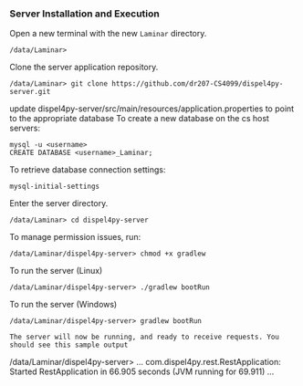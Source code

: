 ### Server Installation and Execution
Open a new terminal with the new `Laminar` directory.
```
/data/Laminar> 
```
Clone the server application repository.
```
/data/Laminar> git clone https://github.com/dr207-CS4099/dispel4py-server.git
```
update dispel4py-server/src/main/resources/application.properties to point to the appropriate database
To create a new database on the cs host servers:
```
mysql -u <username>
CREATE DATABASE <username>_Laminar;
```
To retrieve database connection settings:
```
mysql-initial-settings
```

Enter the server directory.
```
/data/Laminar> cd dispel4py-server
```
To manage permission issues, run:
```
/data/Laminar/dispel4py-server> chmod +x gradlew
```
To run the server (Linux)
```
/data/Laminar/dispel4py-server> ./gradlew bootRun
```
To run the server (Windows)
```
/data/Laminar/dispel4py-server> gradlew bootRun

The server will now be running, and ready to receive requests. You should see this sample output
```
/data/Laminar/dispel4py-server>
...
com.dispel4py.rest.RestApplication: Started RestApplication in 66.905 seconds (JVM running for 69.911)
...
